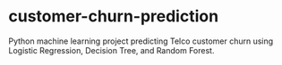 # customer-churn-prediction
Python machine learning project predicting Telco customer churn using Logistic Regression, Decision Tree, and Random Forest.
